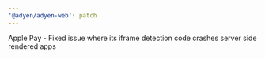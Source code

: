 ```yaml
---
'@adyen/adyen-web': patch
---
```


Apple Pay - Fixed issue where its iframe detection code crashes server side rendered apps
